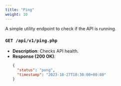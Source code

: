 ```yaml
---
title: "Ping"
weight: 10
---
```


A simple utility endpoint to check if the API is running.

### `GET /api/v1/ping.php`
*   **Description**: Checks API health.
*   **Response (200 OK)**:
    ```json
    {
      "status": "pong",
      "timestamp": "2023-10-27T10:30:00+00:00"
    }
    ```
